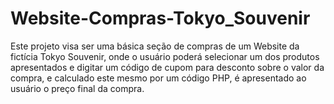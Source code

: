 # Website-Compras-Tokyo_Souvenir
Este projeto visa ser uma básica seção de compras de um Website da fictícia Tokyo Souvenir, onde o usuário poderá selecionar um dos produtos apresentados e digitar um código de cupom para desconto sobre o valor da compra, e calculado este mesmo por um código PHP, é apresentado ao usuário o preço final da compra.
